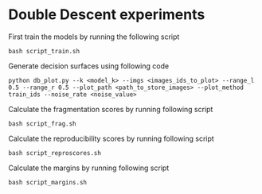# Double Descent experiments

First train the models by running the following script

```
bash script_train.sh
```

Generate decision surfaces using following code
```
python db_plot.py --k <model_k> --imgs <images_ids_to_plot> --range_l 0.5 --range_r 0.5 --plot_path <path_to_store_images> --plot_method train_ids --noise_rate <noise_value>
```

Calculate the fragmentation scores by running following script
```
bash script_frag.sh
```

Calculate the reproducibility scores by running following script
```
bash script_reproscores.sh
```

Calculate the margins by running following script
```
bash script_margins.sh
```

